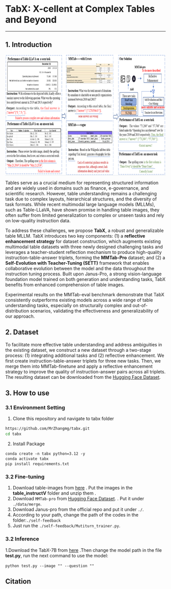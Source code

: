 # TabX: X-cellent at Complex Tables and Beyond

---

## 1. Introduction

<img src="./readme_images/teaser.png" width = "800" height = "380" align=center />

Tables serve as a crucial medium for representing structured information and are widely used in domains such as finance, e-governance, and scientific research. However, table understanding remains a challenging task due to complex layouts, hierarchical structures, and the diversity of task formats. While recent multimodal large language models (MLLMs), such as Table-LLaVA, have shown promise in handling table images, they often suffer from limited generalization to complex or unseen tasks and rely on low-quality instruction data.

To address these challenges, we propose **TabX**, a robust and generalizable table MLLM. TabX introduces two key components: (1) a **reflective enhancement strategy** for dataset construction, which augments existing multimodal table datasets with three newly designed challenging tasks and leverages a teacher-student reflection mechanism to produce high-quality instruction-table-answer triplets, forming the **MMTab-Pro** dataset; and (2) a **Self-Evolution with Teacher-Tuning (SETT)** framework that enables collaborative evolution between the model and the data throughout the instruction tuning process. Built upon Janus-Pro, a strong vision-language foundation model trained on both generation and understanding tasks, TabX benefits from enhanced comprehension of table images.

Experimental results on the MMTab-eval benchmark demonstrate that TabX consistently outperforms existing models across a wide range of table understanding tasks, especially on structurally complex and out-of-distribution scenarios, validating the effectiveness and generalizability of our approach.

## 2. Dataset
To facilitate more effective table understanding and address ambiguities in the existing dataset,  we construct a new dataset through a two-stage process: (1) integrating additional tasks and (2) reflective enhancement. We first create instruction-table-answer triplets for three new tasks.
Then, we merge them into MMTab-finetune and apply a reflective enhancement strategy to improve the quality of instruction-answer pairs across all triplets. The resulting dataset can be downloaded from the [Hugging Face Dataset](https://huggingface.co/datasets/zhangjingyu111/MMTab-pro). 

## 3. How to use

### 3.1 Environment Setting
1. Clone this repository and navigate to tabx folder
```bash
https://github.com/MrZhangmg/tabx.git
cd tabx
```

2. Install Package
```Shell
conda create -n tabx python=3.12 -y
conda activate tabx
pip install requirements.txt
```

### 3.2 Fine-tuning

1. Download table-images from [here](https://huggingface.co/datasets/zhangjingyu111/MMTab-pro) . Put the images in the **table_instructV** folder and unzip them . 
2. Download ```MMTab-pro``` from  [Hugging Face Dataset](https://huggingface.co/datasets/zhangjingyu111/MMTab-pro). . Put it under ```./data/merge```. 
3. Download Janus-pro from the official repo and put it under ```./```.
4. According to your path, change the path of the codes in the folder:```./self-feedback```
5. Just run the ```./self-feedback/Mutiturn_trainer.py```.

### 3.2 Inference

1.Download the TabX-7B from [here](https://huggingface.co/zhangjingyu111/tabx) .Then change the model path in the file **test.py**, run the next command to use the model:

`python test.py --image "" --question ""`

## Citation
```bibtex

```
